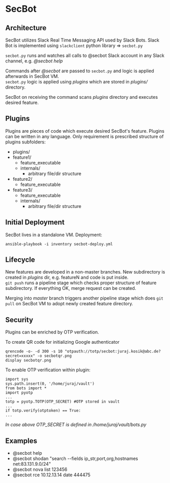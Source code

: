 # SecBot

## Architecture
SecBot utilizes Slack Real Time Messaging API used by Slack Bots. Slack Bot is implemented using ```slackclient``` python library => ```secbot.py```  
  
```secbot.py``` runs and watches all calls to @secbot Slack account in any Slack channel, e.g. *@secbot help*  

Commands after *@secbot* are passed to ```secbot.py``` and logic is applied afterwards in SecBot VM.  
```secbot.py``` logic is applied using *plugins* which are stored in *plugins/* directory.
  
SecBot on receiving the command scans *plugins* directory and executes desired feature.


## Plugins
Plugins are pieces of code which execute desired SecBot's feature. Plugins can be written in any language. Only requirement is prescribed structure of plugins subfolders:
* plugins/
 * feature1/
     * feature_executable
     * internals/
         * arbitrary file/dir structure
 * feature2/
     * feature_executable
 * feature3/
     * feature_executable
     * internals/
         * arbitrary file/dir structure

## Initial Deployment
SecBot lives in a standalone VM. Deployment:  
```
ansible-playbook -i inventory secbot-deploy.yml
```

## Lifecycle
New features are developed in a non-master branches. New subdirectory is created in *plugins* dir, e.g. featureN and code is put inside.  
```git push``` runs a pipeline stage which checks proper structure of feature subdirectory. If everything OK, merge request can be created.
  
Merging into *master* branch triggers another pipeline stage which does ```git pull``` on SecBot VM to adopt newly created feature directory.

## Security
Plugins can be enriched by OTP verification.  
  
To create QR code for initializing Google authenticator

```
qrencode -o- -d 300 -s 10 "otpauth://totp/secbot:juraj.kosik@abc.de?secret=xxxxx" -o secbotqr.png
display secbotqr.png
```
  
To enable OTP verification within plugin:

```
import sys
sys.path.insert(0, '/home/juraj/vault')
from bots import *
import pyotp
...
totp = pyotp.TOTP(OTP_SECRET) #OTP stored in vault
...
if totp.verify(otptoken) == True:
...
```
*In case above OTP_SECRET is defined in /home/juraj/vault/bots.py*

## Examples
* @secbot help
* @secbot shodan "search --fields ip_str,port,org,hostnames net:83.131.9.0/24"
* @secbot nova list 123456
* @secbot rce 10.12.13.14 date 444475








